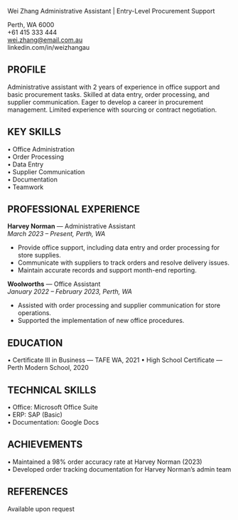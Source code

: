 Wei Zhang
Administrative Assistant | Entry-Level Procurement Support

Perth, WA 6000  
+61 415 333 444  
wei.zhang@email.com.au  
linkedin.com/in/weizhangau

## PROFILE

Administrative assistant with 2 years of experience in office support and basic procurement tasks. Skilled at data entry, order processing, and supplier communication. Eager to develop a career in procurement management. Limited experience with sourcing or contract negotiation.

## KEY SKILLS

• Office Administration  
• Order Processing  
• Data Entry  
• Supplier Communication  
• Documentation  
• Teamwork

## PROFESSIONAL EXPERIENCE

**Harvey Norman** — Administrative Assistant  
_March 2023 – Present, Perth, WA_

- Provide office support, including data entry and order processing for store supplies.
- Communicate with suppliers to track orders and resolve delivery issues.
- Maintain accurate records and support month-end reporting.

**Woolworths** — Office Assistant  
_January 2022 – February 2023, Perth, WA_

- Assisted with order processing and supplier communication for store operations.
- Supported the implementation of new office procedures.

## EDUCATION

• Certificate III in Business — TAFE WA, 2021
• High School Certificate — Perth Modern School, 2020

## TECHNICAL SKILLS

• Office: Microsoft Office Suite  
• ERP: SAP (Basic)  
• Documentation: Google Docs

## ACHIEVEMENTS

• Maintained a 98% order accuracy rate at Harvey Norman (2023)  
• Developed order tracking documentation for Harvey Norman’s admin team

## REFERENCES

Available upon request
